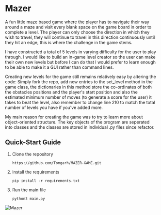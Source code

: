 # Mazer

A fun little maze based game where the player has to navigate their way around a maze and visit every blank space on the game board in order to complete a level. The player can only choose the direction in which they wish to travel, they will continue to travel in this direction continuously until they hit an edge, this is where the challenge in the game stems. 

I have constructed a total of 5 levels in varying difficulty for the user to play through. I would like to build an in-game level creator so the user can make their own new levels but before I can do that I would prefer to learn enough to be able to make it a GUI rather than command lines.

Creating new levels for the game still remains relatively easy by altering the code:
Simply fork the repo,
add new entries to the set_level method in the game class,
the dictionaries in this method store the co-ordinates of both the obstacles positions and the player's start position and also the estimated minimum number of moves (to generate a score for the user) it takes to beat the level, also remember to change line 210 to match the total number of levels you have if you've added more.

My main reason for creating the game was to try to learn more about object-oriented structure. The key objects of the program are seperated into classes and the classes are stored in individual .py files since refactor.

## Quick-Start Guide

1. Clone the repository

    `https://github.com/Tomgarh/MAZER-GAME.git`

3. Install the requirements

    `pip install -r requirements.txt`

4. Run the main file

    `python3 main.py`

![Mazer](https://github.com/MfonUdoh/Mazer/assets/48888128/cbab65ae-1b89-4618-aa33-0643e792368a)

